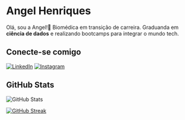 # Angel Henriques
Olá, sou a Angel!👋 Biomédica em transição de carreira. Graduanda em **ciência de dados** e realizando bootcamps para integrar o mundo tech.

## Conecte-se comigo
[![LinkedIn](https://img.shields.io/badge/LinkedIn-000?style=for-the-badge&logo=linkedin&logoColor=0E76A8)](https://www.linkedin.com/in/angel-henriques-797a891a8/)   [![Instagram](https://img.shields.io/badge/Instagram-000?style=for-the-badge&logo=instagram)](https://www.instagram.com/angelkelry/)



## GitHub Stats
![GitHub Stats](https://github-readme-stats.vercel.app/api?username=angelkelry&theme=transparent&bg_color=000&border_color=30A3DC&show_icons=true&icon_color=30A3DC&title_color=E94D5F&text_color=FFF&hide_title=true)  

[![GitHub Streak](https://streak-stats.demolab.com/?user=SEUUSERNAME&theme=bear&background=000&border=30A3DC&dates=FFF)](https://git.io/streak-stats)
